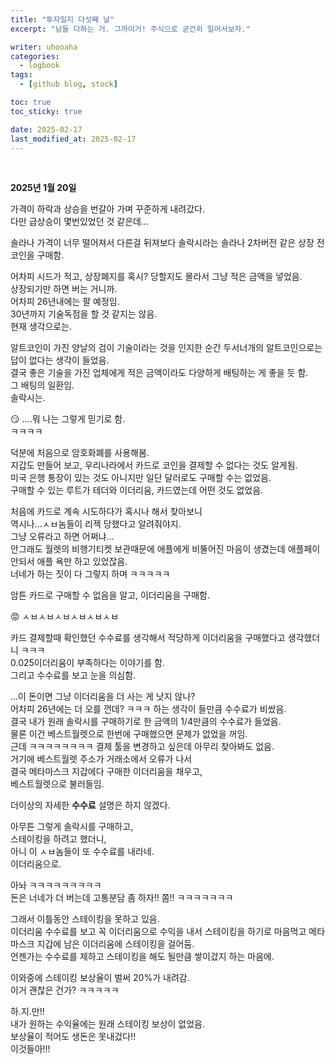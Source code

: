 ```yaml
---
title: "투자일지 다섯째 날"
excerpt: "남들 다하는 거. 그까이거! 주식으로 굳건히 일어서보자."

writer: uhooaha
categories:
  - logbook
tags:
  - [github blog, stock]

toc: true
toc_sticky: true

date: 2025-02-17
last_modified_at: 2025-02-17
---
```


<br>

**2025년 1월 20일**      

가격이 하락과 상승을 번갈아 가며 꾸준하게 내려갔다.     
다만 급상승이 몇번있었던 것 같은데...    


솔라나 가격이 너무 떨어져서 다른걸 뒤져보다 솔락시라는 솔라나 2차버전 같은 상장 전 코인을 구매함.     

어차피 시드가 적고, 상장폐지를 혹시? 당할지도 몰라서 그냥 적은 금액을 넣었음.     
상장되기만 하면 버는 거니까.      
어차피 26년내에는 팔 예정임.     
30년까지 기술독점을 할 것 같지는 않음.         
현재 생각으로는.      


알트코인이 가진 양날의 검이 기술이라는 것을 인지한 순간 두서너개의 알트코인으로는 답이 없다는 생각이 들었음.     
결국 좋은 기술을 가진 업체에게 적은 금액이라도 다양하게 배팅하는 게 좋을 듯 함.      
그 배팅의 일환임.        
솔락시는.       

:smirk: ....뭐 나는 그렇게 믿기로 함.       
ㅋㅋㅋㅋ       

덕분에 처음으로 암호화폐를 사용해봄.       
지갑도 만들어 보고, 우리나라에서 카드로 코인을 결제할 수 없다는 것도 알게됨.    
미국 은행 통장이 있는 것도 아니지만 일단 달러로도 구매할 수는 없었음.     
구매할 수 있는 루트가 테더와 이더리움, 카드였는데 어떤 것도 없었음.     

처음에 카드로 계속 시도하다가 혹시나 해서 찾아보니     
역시나…ㅅㅂ놈들이 리젝 당했다고 알려줘야지.        
그냥 오류라고 하면 어쩌냐...         
안그래도 월렛의 비행기티켓 보관때문에 애플에게 비뚤어진 마음이 생겼는데 애플페이 안되서 애플 욕만 하고 있었잖음.   
너네가 하는 짓이 다 그렇지 하며 ㅋㅋㅋㅋㅋ       

암튼 카드로 구매할 수 없음을 알고, 이더리움을 구매함.    

:rage: ㅅㅂㅅㅂㅅㅂㅅㅂㅅㅂㅅㅂ       

카드 결제할때 확인했던 수수료를 생각해서 적당하게 이더리움을 구매했다고 생각했더니 ㅋㅋㅋ         
0.025이더리움이 부족하다는 이야기를 함.           
그리고 수수료를 보고 눈을 의심함.     

...이 돈이면 그냥 이더리움을 더 사는 게 낫지 않나?     
어차피 26년에는 더 오를 껀데? ㅋㅋㅋ 하는 생각이 들만큼 수수료가 비쌌음.        
결국 내가 원래 솔락시를 구매하기로 한 금액의 1/4만큼의 수수료가 들었음.        
물론 이건 베스트월렛으로 한번에 구매했으면 문제가 없었을 꺼임.         
근데 ㅋㅋㅋㅋㅋㅋㅋㅋ 결제 툴을 변경하고 싶은데 아무리 찾아봐도 없음.         
거기에 베스트월렛 주소가 거래소에서 오류가 나서     
결국 메타마스크 지갑에다 구매한 이더리움을 채우고,      
베스트월렛으로 불러들임.        

더이상의 자세한 **수수료** 설명은 하지 않겠다.        

아무튼 그렇게 솔락시를 구매하고,      
스테이킹을 하려고 했더니,      
아니 이 ㅅㅂ놈들이 또 수수료를 내라네.      
이더리움으로.     

아놔 ㅋㅋㅋㅋㅋㅋㅋㅋㅋ         
돈은 너네가 더 버는데 고통분담 좀 하자!! 쫌!! ㅋㅋㅋㅋㅋㅋㅋ       

그래서 이틀동안 스테이킹을 못하고 있음.                 
이더리움 수수료를 보고 꼭 이더리움으로 수익을 내서 스테이킹을 하기로 마음먹고 메타마스크 지갑에 남은 이더리움에 스테이킹을 걸어둠.        
언젠가는 수수료를 제하고 스테이킹을 해도 될만큼 쌓이겄지 하는 마음에.          

이와중에 스테이킹 보상율이 벌써 20%가 내려감.         
이거 괜찮은 건가? ㅋㅋㅋㅋㅋ         

하.지.만!!        
내가 원하는 수익율에는 원래 스테이킹 보상이 없었음.        
보상율이 적어도 생돈은 못내겄다!!       
이것들아!!!   



